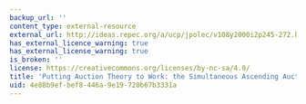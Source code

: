 ```yaml
---
backup_url: ''
content_type: external-resource
external_url: http://ideas.repec.org/a/ucp/jpolec/v108y2000i2p245-272.html
has_external_licence_warning: true
has_external_license_warning: true
is_broken: ''
license: https://creativecommons.org/licenses/by-nc-sa/4.0/
title: 'Putting Auction Theory to Work: the Simultaneous Ascending Auction'
uid: 4e88b9ef-bef8-446a-9e19-720b67b3331a
---
```

